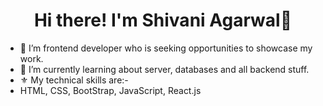 <h1 align="center">Hi there! I'm Shivani Agarwal👋</h1>

- 🔭 I’m frontend developer who is seeking opportunities to showcase my work.  
- 🌱 I’m currently learning about server, databases and all backend stuff.
- ⚜  My technical skills are:-
-    HTML, CSS, BootStrap, JavaScript, React.js


 
